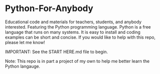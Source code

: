 # Python-For-Anybody
Educational code and materials for teachers, students, and anybody interested. Featuring the Python programming language. Python is a free language that runs on many systems. It is easy to install and coding examples can be short and concise. If you would like to help with this repo, please let me know! 

IMPORTANT: See the START HERE.md file to begin. 

Note: This repo is in part a project of my own to help me better learn the Python langauge. 

